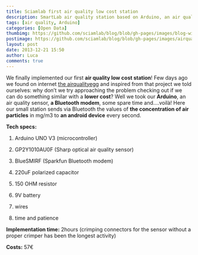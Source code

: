 ```yaml
---
title: Sciamlab first air quality low cost station
description: SmartLab air quality station based on Arduino, an air quality sensor and a Bluetooth modem is ready.
tags: [air quality, Arduino]
categories: [Open Data]
thumbimg: https://github.com/sciamlab/blog/blob/gh-pages/images/blog-widget05.jpg?raw=true
postimage: https://github.com/sciamlab/blog/blob/gh-pages/images/airqualitylowcost.jpg?raw=true
layout: post
date: 2013-12-21 15:50
author: Luca
comments: true
---
```

We finally implemented our first **air quality low cost station**!
Few days ago we found on internet [the airqualityegg](http://airqualityegg.com) and inspired from that project we told ourselves: why don’t we try approaching the problem checking out if we can do something similar with a **lower cost**? Well we took our **Arduino**, an air quality sensor, **a Bluetooth modem**, some spare time and….voilà!
Here our small station sends via Bluetooth the values of **the concentration of air particles** in mg/m3 to **an android device** every second.

**Tech specs:**

1)	Arduino UNO V3 (microcontroller)

2)	GP2Y1010AU0F (Sharp optical air quality sensor)

3)	BlueSMIRF (Sparkfun Bluetooth modem)

4)	220uF polarized capacitor

5)	150 OHM resistor

6)	9V battery

7)	wires

8)	time and patience

**Implementation time:** 2hours (crimping connectors for the sensor without a proper crimper has been the longest activity)

**Costs:** 57€
